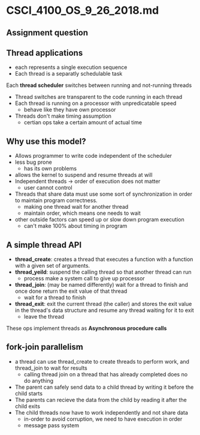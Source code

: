 # CSCI_4100_OS_9_26_2018.md

## Assignment question

## Thread applications

* each represents a single execution sequence
* Each thread is a separatly schedulable task

Each __thread scheduler__ switches between running and not-running threads

* Thread switches are transparent to the code running in each thread
* Each thread is running on a processor with unpredicatable speed
  * behave like they have own processor
* Threads don't make timing assumption
  * certian ops take a certain amount of actual time

## Why use this model?

* Allows programmer to write code independent of the scheduler
* less bug prone
  * has its own problems
* allows the kernel to suspend and resume threads at will
* Independent threads -> order of execution does not matter
  * user cannot control
* Threads that share data must use some sort of synchronization in order to maintain program correctness.
  * making one thread wait for another thread
  * maintain order, which means one needs to wait
* other outside factors can speed up or slow down program execution
  * can't make 100% about timing in program

## A simple thread API

* __thread_create__: creates a thread that executes a function with a function with a given set of arguments.
* __thread_yeild__: suspend the calling thread so that another thread can run
  * process make a system call to give up processor
* __thread_join__: (may be named differently) wait for a thread to finish and once done return the exit value of that thread
  * wait for a thread to finish
* __thread_exit__: exit the current thread (the caller) and stores the exit value in the thread's data structure and resume any thread waiting for it to exit
  * leave the thread

These ops implement threads as __Asynchronous procedure calls__

## fork-join parallelism

* a thread can use thread_create to create threads to perform work, and thread_join to wait for results
  * calling thread join on a thread that has already completed does no do anything
* The parent can safely send data to a child thread by writing it before the child starts
* The parents can recieve the data from the child by reading it after the child exits
* The child threads now have to work independently and not share data
  * in-order to avoid corruption, we need to have execution in order
  * message pass system